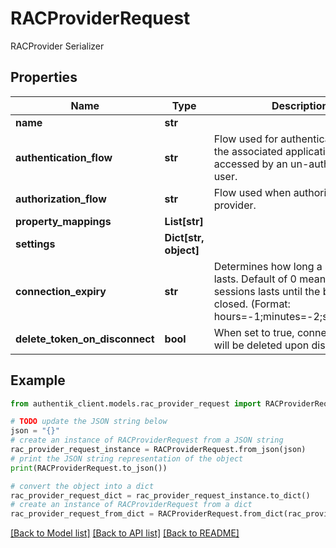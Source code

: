 # RACProviderRequest

RACProvider Serializer

## Properties

Name | Type | Description | Notes
------------ | ------------- | ------------- | -------------
**name** | **str** |  | 
**authentication_flow** | **str** | Flow used for authentication when the associated application is accessed by an un-authenticated user. | [optional] 
**authorization_flow** | **str** | Flow used when authorizing this provider. | 
**property_mappings** | **List[str]** |  | [optional] 
**settings** | **Dict[str, object]** |  | [optional] 
**connection_expiry** | **str** | Determines how long a session lasts. Default of 0 means that the sessions lasts until the browser is closed. (Format: hours&#x3D;-1;minutes&#x3D;-2;seconds&#x3D;-3) | [optional] 
**delete_token_on_disconnect** | **bool** | When set to true, connection tokens will be deleted upon disconnect. | [optional] 

## Example

```python
from authentik_client.models.rac_provider_request import RACProviderRequest

# TODO update the JSON string below
json = "{}"
# create an instance of RACProviderRequest from a JSON string
rac_provider_request_instance = RACProviderRequest.from_json(json)
# print the JSON string representation of the object
print(RACProviderRequest.to_json())

# convert the object into a dict
rac_provider_request_dict = rac_provider_request_instance.to_dict()
# create an instance of RACProviderRequest from a dict
rac_provider_request_from_dict = RACProviderRequest.from_dict(rac_provider_request_dict)
```
[[Back to Model list]](../README.md#documentation-for-models) [[Back to API list]](../README.md#documentation-for-api-endpoints) [[Back to README]](../README.md)


